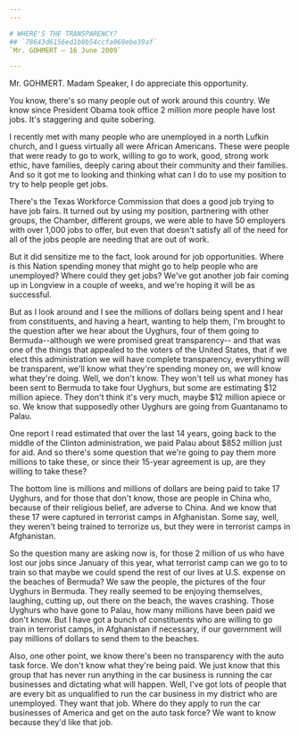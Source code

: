 ```yaml
---
---

# WHERE'S THE TRANSPARENCY?
## `78643d6156ed1b9b54ccfa069ebe39af`
`Mr. GOHMERT — 16 June 2009`

---
```



Mr. GOHMERT. Madam Speaker, I do appreciate this opportunity.

You know, there's so many people out of work around this country. We 
know since President Obama took office 2 million more people have lost 
jobs. It's staggering and quite sobering.

I recently met with many people who are unemployed in a north Lufkin 
church, and I guess virtually all were African Americans. These were 
people that were ready to go to work, willing to go to work, good, 
strong work ethic, have families, deeply caring about their community 
and their families. And so it got me to looking and thinking what can I 
do to use my position to try to help people get jobs.

There's the Texas Workforce Commission that does a good job trying to 
have job fairs. It turned out by using my position, partnering with 
other groups, the Chamber, different groups, we were able to have 50 
employers with over 1,000 jobs to offer, but even that doesn't satisfy 
all of the need for all of the jobs people are needing that are out of 
work.

But it did sensitize me to the fact, look around for job 
opportunities. Where is this Nation spending money that might go to 
help people who are unemployed? Where could they get jobs? We've got 
another job fair coming up in Longview in a couple of weeks, and we're 
hoping it will be as successful.

But as I look around and I see the millions of dollars being spent 
and I hear from constituents, and having a heart, wanting to help them, 
I'm brought to the question after we hear about the Uyghurs, four of 
them going to Bermuda--although we were promised great transparency--
and that was one of the things that appealed to the voters of the 
United States, that if we elect this administration we will have 
complete transparency, everything will be transparent, we'll know what 
they're spending money on, we will know what they're doing. Well, we 
don't know. They won't tell us what money has been sent to Bermuda to 
take four Uyghurs, but some are estimating $12 million apiece. They 
don't think it's very much, maybe $12 million apiece or so. We know 
that supposedly other Uyghurs are going from Guantanamo to Palau.

One report I read estimated that over the last 14 years, going back 
to the middle of the Clinton administration, we paid Palau about $852 
million just for aid. And so there's some question that we're going to 
pay them more millions to take these, or since their 15-year agreement 
is up, are they willing to take these?

The bottom line is millions and millions of dollars are being paid to 
take 17 Uyghurs, and for those that don't know, those are people in 
China who, because of their religious belief, are adverse to China. And 
we know that these 17 were captured in terrorist camps in Afghanistan. 
Some say, well, they weren't being trained to terrorize us, but they 
were in terrorist camps in Afghanistan.

So the question many are asking now is, for those 2 million of us who 
have lost our jobs since January of this year, what terrorist camp can 
we go to to train so that maybe we could spend the rest of our lives at 
U.S. expense on the beaches of Bermuda? We saw the people, the pictures 
of the four Uyghurs in Bermuda. They really seemed to be enjoying 
themselves, laughing, cutting up, out there on the beach, the waves 
crashing. Those Uyghurs who have gone to Palau, how many millions have 
been paid we don't know. But I have got a bunch of constituents who are 
willing to go train in terrorist camps, in Afghanistan if necessary, if 
our government will pay millions of dollars to send them to the 
beaches.

Also, one other point, we know there's been no transparency with the 
auto task force. We don't know what they're being paid. We just know 
that this group that has never run anything in the car business is 
running the car businesses and dictating what will happen. Well, I've 
got lots of people that are every bit as unqualified to run the car 
business in my district who are unemployed. They want that job. Where 
do they apply to run the car businesses of America and get on the auto 
task force? We want to know because they'd like that job.
